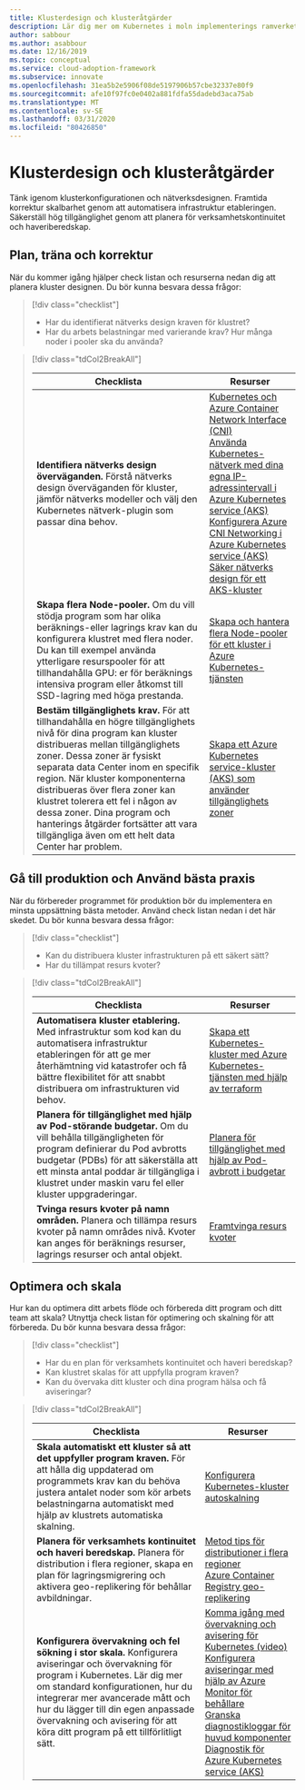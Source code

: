 ```yaml
---
title: Klusterdesign och klusteråtgärder
description: Lär dig mer om Kubernetes i moln implementerings ramverket för kluster design och-åtgärder.
author: sabbour
ms.author: asabbour
ms.date: 12/16/2019
ms.topic: conceptual
ms.service: cloud-adoption-framework
ms.subservice: innovate
ms.openlocfilehash: 31ea5b2e5906f08de5197906b57cbe32337e80f9
ms.sourcegitcommit: afe10f97fc0e0402a881fdfa55dadebd3aca75ab
ms.translationtype: MT
ms.contentlocale: sv-SE
ms.lasthandoff: 03/31/2020
ms.locfileid: "80426850"
---
```

<!-- cSpell:ignore asabbour sabbour autoscaler PDBs -->

# <a name="cluster-design-and-operations"></a>Klusterdesign och klusteråtgärder

Tänk igenom klusterkonfigurationen och nätverksdesignen. Framtida korrektur skalbarhet genom att automatisera infrastruktur etableringen. Säkerställ hög tillgänglighet genom att planera för verksamhetskontinuitet och haveriberedskap.

## <a name="plan-train-and-proof"></a>Plan, träna och korrektur

När du kommer igång hjälper check listan och resurserna nedan dig att planera kluster designen. Du bör kunna besvara dessa frågor:

<!-- markdownlint-disable MD033 -->

> [!div class="checklist"]
>
> - Har du identifierat nätverks design kraven för klustret?
> - Har du arbets belastningar med varierande krav? Hur många noder i pooler ska du använda?

<!-- -->

> [!div class="tdCol2BreakAll"]
>
> | Checklista  | Resurser |
> |------------------------------------------------------------------|-----------------------------------------------------------------|
> | **Identifiera nätverks design överväganden.** Förstå nätverks design överväganden för kluster, jämför nätverks modeller och välj den Kubernetes nätverk-plugin som passar dina behov.    | [Kubernetes och Azure Container Network Interface (CNI)](https://docs.microsoft.com/azure/aks/concepts-network#azure-virtual-networks) <br/> [Använda Kubernetes-nätverk med dina egna IP-adressintervall i Azure Kubernetes service (AKS)](https://docs.microsoft.com/azure/aks/configure-kubenet) <br/> [Konfigurera Azure CNI Networking i Azure Kubernetes service (AKS)](https://docs.microsoft.com/azure/aks/configure-azure-cni) <br/> [Säker nätverks design för ett AKS-kluster](https://github.com/Azure/sg-aks-workshop/blob/master/cluster-design/NetworkDesign.md)|
> | **Skapa flera Node-pooler.** Om du vill stödja program som har olika beräknings-eller lagrings krav kan du konfigurera klustret med flera noder. Du kan till exempel använda ytterligare resurspooler för att tillhandahålla GPU: er för beräknings intensiva program eller åtkomst till SSD-lagring med höga prestanda.   | [Skapa och hantera flera Node-pooler för ett kluster i Azure Kubernetes-tjänsten](https://docs.microsoft.com/azure/aks/use-multiple-node-pools) |
> | **Bestäm tillgänglighets krav.** För att tillhandahålla en högre tillgänglighets nivå för dina program kan kluster distribueras mellan tillgänglighets zoner. Dessa zoner är fysiskt separata data Center inom en specifik region. När kluster komponenterna distribueras över flera zoner kan klustret tolerera ett fel i någon av dessa zoner. Dina program och hanterings åtgärder fortsätter att vara tillgängliga även om ett helt data Center har problem.   | [Skapa ett Azure Kubernetes service-kluster (AKS) som använder tillgänglighets zoner](https://docs.microsoft.com/azure/aks/availability-zones) |

## <a name="go-to-production-and-apply-best-practices"></a>Gå till produktion och Använd bästa praxis

När du förbereder programmet för produktion bör du implementera en minsta uppsättning bästa metoder. Använd check listan nedan i det här skedet. Du bör kunna besvara dessa frågor:

> [!div class="checklist"]
>
> - Kan du distribuera kluster infrastrukturen på ett säkert sätt?
> - Har du tillämpat resurs kvoter?

<!-- -->

> [!div class="tdCol2BreakAll"]
>
> | Checklista  | Resurser                                                                                                     |
> |------------------------------------------------------------------|-----------------------------------------------------------------|
> | **Automatisera kluster etablering.** Med infrastruktur som kod kan du automatisera infrastruktur etableringen för att ge mer återhämtning vid katastrofer och få bättre flexibilitet för att snabbt distribuera om infrastrukturen vid behov.     | [Skapa ett Kubernetes-kluster med Azure Kubernetes-tjänsten med hjälp av terraform](https://docs.microsoft.com/azure/terraform/terraform-create-k8s-cluster-with-tf-and-aks)|
> | **Planera för tillgänglighet med hjälp av Pod-störande budgetar.** Om du vill behålla tillgängligheten för program definierar du Pod avbrotts budgetar (PDBs) för att säkerställa att ett minsta antal poddar är tillgängliga i klustret under maskin varu fel eller kluster uppgraderingar. | [Planera för tillgänglighet med hjälp av Pod-avbrott i budgetar](https://docs.microsoft.com/azure/aks/operator-best-practices-scheduler#plan-for-availability-using-pod-disruption-budgets)  |
> | **Tvinga resurs kvoter på namn områden.** Planera och tillämpa resurs kvoter på namn områdes nivå. Kvoter kan anges för beräknings resurser, lagrings resurser och antal objekt.| [Framtvinga resurs kvoter](https://docs.microsoft.com/azure/aks/operator-best-practices-scheduler#enforce-resource-quotas)  |

## <a name="optimize-and-scale"></a>Optimera och skala

Hur kan du optimera ditt arbets flöde och förbereda ditt program och ditt team att skala? Utnyttja check listan för optimering och skalning för att förbereda. Du bör kunna besvara dessa frågor:

> [!div class="checklist"]
>
> - Har du en plan för verksamhets kontinuitet och haveri beredskap?
> - Kan klustret skalas för att uppfylla program kraven?
> - Kan du övervaka ditt kluster och dina program hälsa och få aviseringar?

<!-- -->

> [!div class="tdCol2BreakAll"]
>
> | Checklista  | Resurser |
> |------------------------------------------------------------------|-----------------------------------------------------------------|
> | **Skala automatiskt ett kluster så att det uppfyller program kraven.** För att hålla dig uppdaterad om programmets krav kan du behöva justera antalet noder som kör arbets belastningarna automatiskt med hjälp av klustrets automatiska skalning. | [Konfigurera Kubernetes-kluster autoskalning](https://docs.microsoft.com/azure/aks/cluster-autoscaler)    |
> | **Planera för verksamhets kontinuitet och haveri beredskap.** Planera för distribution i flera regioner, skapa en plan för lagringsmigrering och aktivera geo-replikering för behållar avbildningar. | [Metod tips för distributioner i flera regioner](https://docs.microsoft.com/azure/aks/operator-best-practices-multi-region)  <br/> [Azure Container Registry geo-replikering](https://docs.microsoft.com/azure/container-registry/container-registry-geo-replication)  |
> | **Konfigurera övervakning och fel sökning i stor skala.** Konfigurera aviseringar och övervakning för program i Kubernetes. Lär dig mer om standard konfigurationen, hur du integrerar mer avancerade mått och hur du lägger till din egen anpassade övervakning och avisering för att köra ditt program på ett tillförlitligt sätt. | [Komma igång med övervakning och avisering för Kubernetes (video)](https://www.youtube.com/watch?v=W7aN_z-cyUw&list=PLLasX02E8BPCrIhFrc_ZiINhbRkYMKdPT&index=16) <br/> [Konfigurera aviseringar med hjälp av Azure Monitor för behållare](https://docs.microsoft.com/azure/azure-monitor/insights/container-insights-overview) <br/> [Granska diagnostikloggar för huvud komponenter](https://docs.microsoft.com/azure/aks/view-master-logs) <br/> [Diagnostik för Azure Kubernetes service (AKS)](https://docs.microsoft.com/azure/aks/concepts-diagnostics)    |
